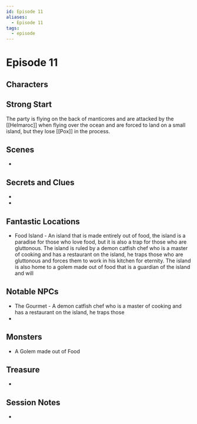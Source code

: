 ```yaml
---
id: Episode 11
aliases:
  - Episode 11
tags:
  - episode
---
```


# Episode 11

## Characters

## Strong Start
The party is flying on the back of manticores and are attacked by the [[Helmaroc]] when flying over the ocean and are forced to land on a small island, but they lose [[Pox]] in the process.

## Scenes

- 

## Secrets and Clues

- 
- 


## Fantastic Locations

- Food Island - An island that is made entirely out of food, the island is a paradise for those who love food, but it is also a trap for those who are gluttonous. The island is ruled by a demon catfish chef who is a master of cooking and has a restaurant on the island, he traps those who are gluttonous and forces them to work in his kitchen for eternity. The island is also home to a golem made out of food that is a guardian of the island and will

## Notable NPCs

- The Gourmet - A demon catfish chef who is a master of cooking and has a restaurant on the island, he traps those 
- 

## Monsters

- A Golem made out of Food 

## Treasure

- 

## Session Notes

-
